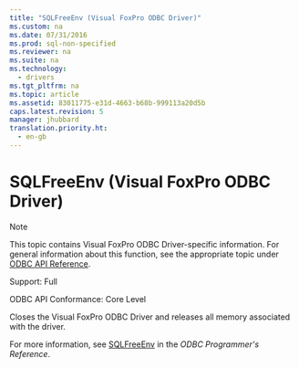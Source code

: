 ```yaml
---
title: "SQLFreeEnv (Visual FoxPro ODBC Driver)"
ms.custom: na
ms.date: 07/31/2016
ms.prod: sql-non-specified
ms.reviewer: na
ms.suite: na
ms.technology: 
  - drivers
ms.tgt_pltfrm: na
ms.topic: article
ms.assetid: 83011775-e31d-4663-b68b-999113a20d5b
caps.latest.revision: 5
manager: jhubbard
translation.priority.ht: 
  - en-gb
---
```

# SQLFreeEnv (Visual FoxPro ODBC Driver)
> [!NOTE]  
>  This topic contains Visual FoxPro ODBC Driver-specific information. For general information about this function, see the appropriate topic under [ODBC API Reference](../content/ODBC-API-Reference.md).  
  
 Support: Full  
  
 ODBC API Conformance: Core Level  
  
 Closes the Visual FoxPro ODBC Driver and releases all memory associated with the driver.  
  
 For more information, see [SQLFreeEnv](../content/SQLFreeEnv-Function.md) in the *ODBC Programmer's Reference*.